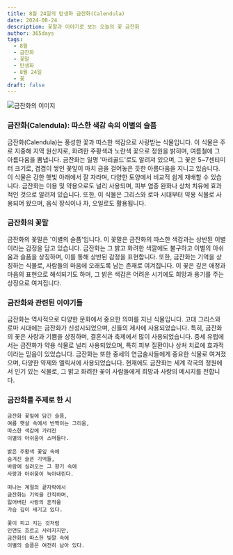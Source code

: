 ```yaml
---
title: 8월 24일의 탄생화 금잔화(Calendula)
date: 2024-08-24
description: 꽃말과 이야기로 보는 오늘의 꽃 금잔화
author: 365days
tags:
  - 8월
  - 금잔화
  - 꽃말
  - 탄생화
  - 8월 24일
  - 꽃
draft: false
---
```



![금잔화의 이미지](https://cdn.pixabay.com/photo/2018/07/10/11/11/marigold-3528402_640.jpg#center)


### 금잔화(Calendula): 따스한 색감 속의 이별의 슬픔

금잔화(Calendula)는 풍성한 꽃과 따스한 색감으로 사랑받는 식물입니다. 이 식물은 주로 지중해 지역 원산지로, 화려한 주황색과 노란색 꽃으로 정원을 밝히며, 여름철에 그 아름다움을 뽐냅니다. 금잔화는 일명 '마리골드'로도 알려져 있으며, 그 꽃은 5~7센티미터 크기로, 겹겹이 쌓인 꽃잎이 마치 금을 걸어놓은 듯한 아름다움을 지니고 있습니다. 이 식물은 강한 햇빛 아래에서 잘 자라며, 다양한 토양에서 비교적 쉽게 재배할 수 있습니다. 금잔화는 미용 및 약용으로도 널리 사용되며, 피부 염증 완화나 상처 치유에 효과적인 것으로 알려져 있습니다. 또한, 이 식물은 그리스와 로마 시대부터 약용 식물로 사용되어 왔으며, 음식 장식이나 차, 오일로도 활용됩니다.

### 금잔화의 꽃말

금잔화의 꽃말은 '이별의 슬픔'입니다. 이 꽃말은 금잔화의 따스한 색감과는 상반된 이별이라는 감정을 담고 있습니다. 금잔화는 그 밝고 화려한 색깔에도 불구하고 이별의 아쉬움과 슬픔을 상징하며, 이를 통해 상반된 감정을 표현합니다. 또한, 금잔화는 기억을 상징하는 식물로, 사람들의 마음에 오래도록 남는 존재로 여겨집니다. 이 꽃은 깊은 애정과 마음의 표현으로 해석되기도 하며, 그 밝은 색감은 어려운 시기에도 희망과 용기를 주는 상징으로 여겨집니다.

### 금잔화와 관련된 이야기들

금잔화는 역사적으로 다양한 문화에서 중요한 의미를 지닌 식물입니다. 고대 그리스와 로마 시대에는 금잔화가 신성시되었으며, 신들의 제사에 사용되었습니다. 특히, 금잔화의 꽃은 사랑과 기쁨을 상징하며, 결혼식과 축제에서 많이 사용되었습니다. 중세 유럽에서는 금잔화가 약용 식물로 널리 사용되었으며, 특히 피부 질환이나 상처 치료에 효과적이라는 믿음이 있었습니다. 금잔화는 또한 중세의 연금술사들에게 중요한 식물로 여겨졌으며, 다양한 약제와 엘릭서에 사용되었습니다. 현재에도 금잔화는 세계 각국의 정원에서 인기 있는 식물로, 그 밝고 화려한 꽃이 사람들에게 희망과 사랑의 메시지를 전합니다.

### 금잔화를 주제로 한 시

	금잔화 꽃잎에 담긴 슬픔,
	여름 햇살 속에서 반짝이는 그리움,
	따스한 색감에 가려진
	이별의 아쉬움이 스며들다.
	
	밝은 주황색 꽃잎 속에
	숨겨진 슬픈 기억들,
	바람에 실려오는 그 향기 속에
	사랑과 아쉬움이 녹아내린다.
	
	떠나는 계절의 끝자락에서
	금잔화는 기억을 간직하며,
	잃어버린 사랑의 흔적을
	가슴 깊이 새기고 있다.
	
	꽃이 피고 지는 것처럼
	인연도 흐르고 사라지지만,
	금잔화의 따스한 빛깔 속에
	이별의 슬픔은 여전히 남아 있다.